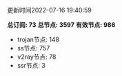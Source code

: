 更新时间2022-07-16 19:40:59

**总订阅: 73**
**总节点: 3597**
**有效节点: 986**
- trojan节点: 148
- ss节点: 757
- v2ray节点: 78
- ssr节点: 3
